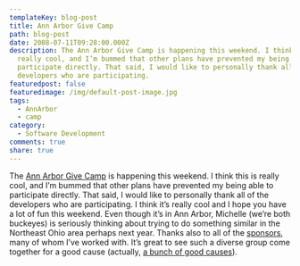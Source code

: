 ```yaml
---
templateKey: blog-post
title: Ann Arbor Give Camp
path: blog-post
date: 2008-07-11T09:28:00.000Z
description: The Ann Arbor Give Camp is happening this weekend. I think this is
  really cool, and I’m bummed that other plans have prevented my being able to
  participate directly. That said, I would like to personally thank all of the
  developers who are participating.
featuredpost: false
featuredimage: /img/default-post-image.jpg
tags:
  - AnnArbor
  - camp
category:
  - Software Development
comments: true
share: true
---
```

The [Ann Arbor Give Camp](http://www.annarborgivecamp.org/) is happening this weekend. I think this is really cool, and I’m bummed that other plans have prevented my being able to participate directly. That said, I would like to personally thank all of the developers who are participating. I think it’s really cool and I hope you have a lot of fun this weekend. Even though it’s in Ann Arbor, Michelle (we’re both buckeyes) is seriously thinking about trying to do something similar in the Northeast Ohio area perhaps next year. Thanks also to all of the [sponsors](http://www.annarborgivecamp.org/Sponsors.aspx), many of whom I’ve worked with. It’s great to see such a diverse group come together for a good cause (actually, [a bunch of good causes](http://www.annarborgivecamp.org/Charities.aspx)).
